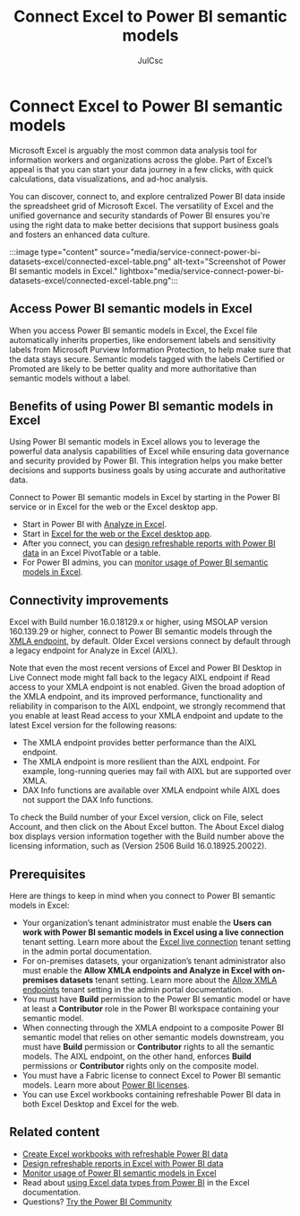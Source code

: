 ﻿---
title: Connect Excel to Power BI semantic models 
description: Power BI makes it easy for you to discover and connect to centralized and secure data from wherever you work, including Microsoft Excel and Microsoft Teams.
author: JulCsc
ms.author: juliacawthra
ms.reviewer: ikedeagu
ms.service: powerbi
ms.subservice: pbi-collaborate-share
ms.topic: concept-article
ms.date: 02/20/2025
LocalizationGroup: Share your work
#customer intent: 
---
# Connect Excel to Power BI semantic models

Microsoft Excel is arguably the most common data analysis tool for information workers and organizations across the globe. Part of Excel’s appeal is that you can start your data journey in a few clicks, with quick calculations, data visualizations, and ad-hoc analysis.

You can discover, connect to, and explore centralized Power BI data inside the spreadsheet grid of Microsoft Excel. The versatility of Excel and the unified governance and security standards of Power BI ensures you're using the right data to make better decisions that support business goals and fosters an enhanced data culture.

:::image type="content" source="media/service-connect-power-bi-datasets-excel/connected-excel-table.png" alt-text="Screenshot of Power BI semantic models in Excel." lightbox="media/service-connect-power-bi-datasets-excel/connected-excel-table.png":::

## Access Power BI semantic models in Excel

When you access Power BI semantic models in Excel, the Excel file automatically inherits properties, like endorsement labels and sensitivity labels from Microsoft Purview Information Protection, to help make sure that the data stays secure. Semantic models tagged with the labels Certified or Promoted are likely to be better quality and more authoritative than semantic models without a label.

## Benefits of using Power BI semantic models in Excel

Using Power BI semantic models in Excel allows you to leverage the powerful data analysis capabilities of Excel while ensuring data governance and security provided by Power BI. This integration helps you make better decisions and supports business goals by using accurate and authoritative data.

Connect to Power BI semantic models in Excel by starting in the Power BI service or in Excel for the web or the Excel desktop app.  

- Start in Power BI with [Analyze in Excel](service-analyze-in-excel.md).
- Start in [Excel for the web or the Excel desktop app](service-connect-excel-power-bi-datasets.md).
- After you connect, you can [design refreshable reports with Power BI data](service-analyze-power-bi-datasets-excel.md) in an Excel PivotTable or a table.
- For Power BI admins, you can [monitor usage of Power BI semantic models in Excel](service-monitor-usage-power-bi-datasets-excel.md).

## Connectivity improvements

Excel with Build number 16.0.18129.x or higher, using MSOLAP version 160.139.29 or higher, connect to Power BI semantic models through the [XMLA endpoint](../enterprise/service-premium-connect-tools.md), by default. Older Excel versions connect by default through a legacy endpoint for Analyze in Excel (AIXL).

Note that even the most recent versions of Excel and Power BI Desktop in Live Connect mode might fall back to the legacy AIXL endpoint if Read access to your XMLA endpoint is not enabled. Given the broad adoption of the XMLA endpoint, and its improved performance, functionality and reliability in comparison to the AIXL endpoint, we strongly recommend that you enable at least Read access to your XMLA endpoint and update to the latest Excel version for the following reasons:

- The XMLA endpoint provides better performance than the AIXL endpoint.
- The XMLA endpoint is more resilient than the AIXL endpoint. For example, long-running queries may fail with AIXL but are supported over XMLA.
- DAX Info functions are available over XMLA endpoint while AIXL does not support the DAX Info functions.

To check the Build number of your Excel version, click on File, select Account, and then click on the About Excel button. The About Excel dialog box displays version information together with the Build number above the licensing information, such as (Version 2506 Build 16.0.18925.20022).

## Prerequisites

Here are things to keep in mind when you connect to Power BI semantic models in Excel:

- Your organization’s tenant administrator must enable the **Users can work with Power BI semantic models in Excel using a live connection** tenant setting. Learn more about the [Excel live connection](/fabric/admin/service-admin-portal-export-sharing#users-can-work-with-power-bi-datasets-in-excel-using-a-live-connection) tenant setting in the admin portal documentation.
- For on-premises datasets, your organization’s tenant administrator also must enable the **Allow XMLA endpoints and Analyze in Excel with on-premises datasets** tenant setting. Learn more about the [Allow XMLA endpoints](/fabric/admin/service-admin-portal-integration#allow-xmla-endpoints-and-analyze-in-excel-with-on-premises-datasets) tenant setting in the admin portal documentation.
- You must have **Build** permission to the Power BI semantic model or have at least a **Contributor** role in the Power BI workspace containing your semantic model.
- When connecting through the XMLA endpoint to a composite Power BI semantic model that relies on other semantic models downstream, you must have **Build** permission or **Contributor** rights to all the semantic models. The AIXL endpoint, on the other hand, enforces **Build** permissions or **Contributor** rights only on the composite model.
- You must have a Fabric license to connect Excel to Power BI semantic models. Learn more about [Power BI licenses](../fundamentals/service-features-license-type.md).
- You can use Excel workbooks containing refreshable Power BI data in both Excel Desktop and Excel for the web.

## Related content

- [Create Excel workbooks with refreshable Power BI data](service-analyze-in-excel.md)
- [Design refreshable reports in Excel with Power BI data](service-analyze-power-bi-datasets-excel.md)
- [Monitor usage of Power BI semantic models in Excel](service-monitor-usage-power-bi-datasets-excel.md)
- Read about [using Excel data types from Power BI](https://support.office.com/article/use-excel-data-types-from-power-bi-preview-cd8938ce-f963-444d-b82a-7140848241e9) in the Excel documentation.
- Questions? [Try the Power BI Community](https://community.powerbi.com/)
